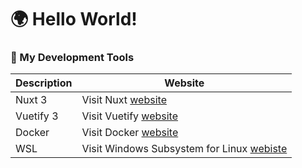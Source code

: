 # 🌍 Hello World!  

### 🔭 My Development Tools
| Description | Website |
| ----------- | ------- |
| Nuxt 3 | Visit Nuxt [website](https://nuxt.com/)|
| Vuetify 3 | Visit Vuetify [website](https://vuetifyjs.com/en/)|
| Docker | Visit Docker [website](https://www.docker.com/)|
| WSL | Visit Windows Subsystem for Linux [webiste](https://learn.microsoft.com/en-us/windows/wsl/about?source=recommendations)|

  
<!--
**PeterH3G/peterh3g** is a  _special_ ✨ repository because its `README.md` (this file) appears on your GitHub profile.

Here are some ideas to get you started:

- 🔭 I’m currently working on ...
- 🌱 I’m currently learning ...
- 👯 I’m looking to collaborate on ...
- 🤔 I’m looking for help with ...
- 💬 Ask me about ...
- 📫 How to reach me: ...
- 😄 Pronouns: ...
- ⚡ Fun fact: ...
-->

